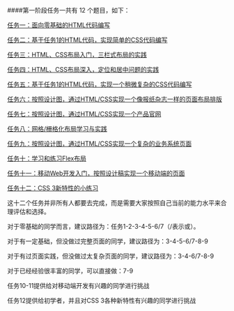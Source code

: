 ####第一阶段任务一共有 12 个题目，如下：

[任务一：面向零基础的HTML代码编写](http://ife.baidu.com/task/detail?taskId=1)

[任务二：基于任务1的HTML代码，实现简单的CSS代码编写](http://ife.baidu.com/task/detail?taskId=2)

[任务三：HTML、CSS布局入门，三栏式布局的实践](http://ife.baidu.com/task/detail?taskId=3)

[任务四：HTML、CSS布局深入，定位和居中问题的实践](http://ife.baidu.com/task/detail?taskId=4)

[任务五：基于任务1的HTML代码，实现一个稍微复杂的CSS代码编写](http://ife.baidu.com/task/detail?taskId=5)

[任务六：按照设计图，通过HTML/CSS实现一个像报纸杂志一样的页面布局排版](http://ife.baidu.com/task/detail?taskId=6)

[任务七：按照设计图，通过HTML/CSS实现一个产品官网](http://ife.baidu.com/task/detail?taskId=7)

[任务八：网格/栅格化布局学习与实践](http://ife.baidu.com/task/detail?taskId=8)

[任务九：按照设计图，通过HTML/CSS实现一个复杂的业务系统页面](http://ife.baidu.com/task/detail?taskId=9)

[任务十：学习和练习Flex布局](http://ife.baidu.com/task/detail?taskId=10)

[任务十一：移动Web开发入门，按照设计稿实现一个移动端的页面](http://ife.baidu.com/task/detail?taskId=11)

[任务十二：CSS 3新特性的小练习](http://ife.baidu.com/task/detail?taskId=12)

这十二个任务并非所有人都要去完成，而是需要大家按照自己当前的能力水平来合理评估和选择。

对于零基础的同学而言，建议路径为：任务1-2-3-4-5-6/7（/表示或）。

对于有一定基础，但没做过完整页面的同学，建议路径为：3-4-5-6/7-8-9

对于有过页面实践，但没做过太复杂页面的同学，建议路径为：3-4-6/7-8-9

对于已经经验很丰富的同学，可以直接做：7-9

任务10-11提供给对移动端开发有兴趣的同学进行挑战

任务12提供给初学者，并且对CSS 3各种新特性有兴趣的同学进行挑战
